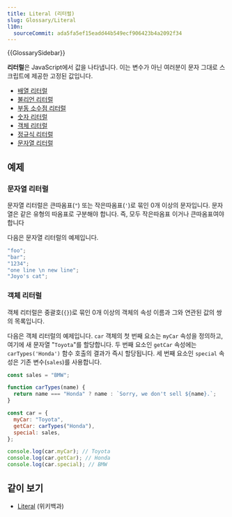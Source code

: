 ```yaml
---
title: Literal (리터럴)
slug: Glossary/Literal
l10n:
  sourceCommit: ada5fa5ef15eadd44b549ecf906423b4a2092f34
---
```


{{GlossarySidebar}}

**리터럴**은 JavaScript에서 값을 나타냅니다. 이는 변수가 아닌 여러분이 문자 그대로 스크립트에 제공한 고정된 값입니다.

- [배열 리터럴](/ko/docs/Web/JavaScript/Guide/Grammar_and_types#array_literals)
- [불리언 리터럴](/ko/docs/Web/JavaScript/Guide/Grammar_and_types#boolean_literals)
- [부동 소수점 리터럴](/ko/docs/Web/JavaScript/Guide/Grammar_and_types#floating-point_literals)
- [숫자 리터럴](/ko/docs/Web/JavaScript/Guide/Grammar_and_types#numeric_literals)
- [객체 리터럴](/ko/docs/Web/JavaScript/Guide/Grammar_and_types#object_literals)
- [정규식 리터럴](/ko/docs/Web/JavaScript/Guide/Grammar_and_types#regexp_literals)
- [문자열 리터럴](/ko/docs/Web/JavaScript/Guide/Grammar_and_types#string_literals)

## 예제

### 문자열 리터럴

문자열 리터럴은 큰따옴표(`"`) 또는 작은따옴표(`'`)로 묶인 0개 이상의 문자입니다. 문자열은 같은 유형의 따옴표로 구분해야 합니다. 즉, 모두 작은따옴표 이거나 큰따옴표여야 합니다

다음은 문자열 리터럴의 예제입니다.

```js
"foo";
"bar";
"1234";
"one line \n new line";
"Joyo's cat";
```

### 객체 리터럴

객체 리터럴은 중괄호(`{}`)로 묶인 0개 이상의 객체의 속성 이름과 그와 연관된 값의 쌍의 목록입니다.

다음은 객체 리터럴의 예제입니다. `car` 객체의 첫 번째 요소는 `myCar` 속성을 정의하고, 여기에 새 문자열 "`Toyota`"를 할당합니다. 두 번째 요소인 `getCar` 속성에는 `carTypes('Honda')` 함수 호출의 결과가 즉시 할당됩니다. 세 번째 요소인 `special` 속성은 기존 변수(`sales`)를 사용합니다.

```js
const sales = "BMW";

function carTypes(name) {
  return name === "Honda" ? name : `Sorry, we don't sell ${name}.`;
}

const car = {
  myCar: "Toyota",
  getCar: carTypes("Honda"),
  special: sales,
};

console.log(car.myCar); // Toyota
console.log(car.getCar); // Honda
console.log(car.special); // BMW
```

## 같이 보기

- [Literal](<https://en.wikipedia.org/wiki/Literal_(computer_programming)>) (위키백과)
